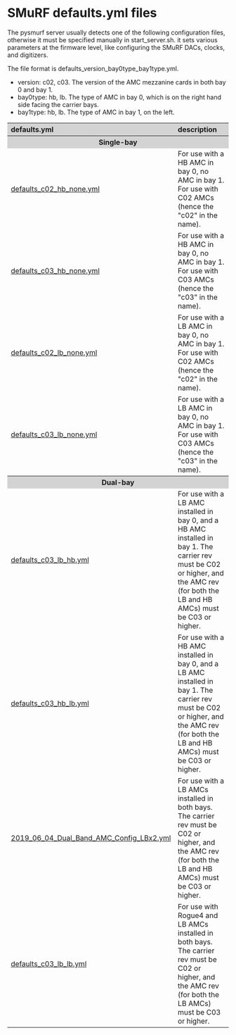 # SMuRF defaults.yml files

The pysmurf server usually detects one of the following configuration files,
otherwise it must be specified manually in start\_server.sh.  it sets various
parameters at the firmware level, like configuring the SMuRF DACs, clocks, and
digitizers. 

The file format is defaults\_version\_bay0type\_bay1type.yml.

- version: c02, c03. The version of the AMC mezzanine cards in both bay 0 and bay 1.
- bay0type: hb, lb. The type of AMC in bay 0, which is on the right hand side facing the carrier bays.
- bay1type: hb, lb. The type of AMC in bay 1, on the left.

<table>  
<tr>  
      <th style="text-align:left; background-color: lightgray">defaults.yml</th>  
      <th style="text-align:left; background-color: lightgray">description</th>    
</tr>  
<tr>  
      <th colspan="2" style="background-color: lightgray">Single-bay</th>
</tr>
<tr>  
      <td><a href="defaults_c02_hb_none.yml">defaults_c02_hb_none.yml</a></td>  
      <td>
      For use with a HB AMC in bay 0, no AMC in bay 1.  For use with
      C02 AMCs (hence the "c02" in the name).
      </td>
</tr>
<tr>
      <td><a href="defaults_c03_hb_none.yml">defaults_c03_hb_none.yml</a></td>  
      <td>
      For use with a HB AMC in bay 0, no AMC in bay 1.  For use with
      C03 AMCs (hence the "c03" in the name).
      </td>      
</tr>
<tr>
      <td><a href="defaults_c02_lb_none.yml">defaults_c02_lb_none.yml</a></td>
      <td>
      For use with a LB AMC in bay 0, no AMC in bay 1.  For use with
      C02 AMCs (hence the "c02" in the name).
      </td>      
</tr>
<tr>
      <td><a href="defaults_c03_lb_none.yml">defaults_c03_lb_none.yml</a></td>
      <td>
      For use with a LB AMC in bay 0, no AMC in bay 1.  For use with
      C03 AMCs (hence the "c03" in the name).
      </td>            
</tr>
</tr>  
<tr>
      <th colspan="2" style="background-color: lightgray">Dual-bay</th>
<tr>
      <td><a href="defaults_c03_lb_hb.yml">defaults_c03_lb_hb.yml</a></td>  
      <td>
      For use with a LB AMC installed in bay 0, and a HB AMC installed
      in bay 1.  The carrier rev must be C02 or higher, and the AMC
      rev (for both the LB and HB AMCs) must be C03 or higher.
      </td>        
</tr>
<tr>
      <td><a href="defaults_c03_hb_lb.yml">defaults_c03_hb_lb.yml</a></td>  
      <td>
      For use with a HB AMC installed in bay 0, and a LB AMC installed
      in bay 1.  The carrier rev must be C02 or higher, and the AMC
      rev (for both the LB and HB AMCs) must be C03 or higher.      
      </td>
</tr>
<tr>
      <td><a href="2019_06_04_Dual_Band_AMC_Config_LBx2.yml">2019_06_04_Dual_Band_AMC_Config_LBx2.yml</a></td>  
      <td>
      For use with a LB AMCs installed in both bays.  The carrier rev
      must be C02 or higher, and the AMC rev (for both the LB and HB
      AMCs) must be C03 or higher.
      </td>
</tr>
<tr>
      <td><a href="defaults_c03_lb_lb.yml">defaults_c03_lb_lb.yml</a></td>  
      <td>
      For use with Rogue4 and LB AMCs installed in both bays.  The 
      carrier rev must be C02 or higher, and the AMC rev (for both 
      the LB AMCs) must be C03 or higher.
      </td>
</tr>
</tr>
</table>


